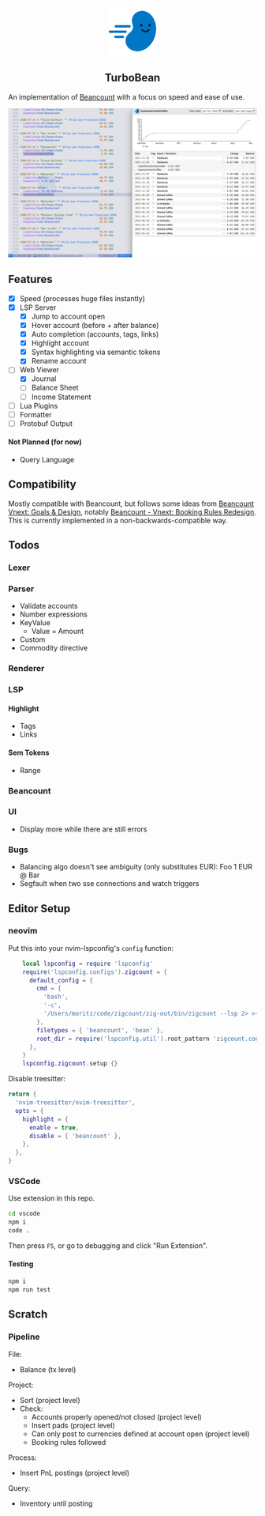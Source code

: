 <p align="center">
  <img src="assets/img/logo.png" alt="Logo" height=100>
</p>
<h2 align="center">TurboBean</h2>

An implementation of [Beancount](https://github.com/beancount/beancount) with a focus on speed and ease of use.

![](docs/screenshot.png)

## Features

- [x] Speed (processes huge files instantly)
- [x] LSP Server
  - [x] Jump to account open
  - [x] Hover account (before + after balance)
  - [x] Auto completion (accounts, tags, links)
  - [x] Highlight account
  - [x] Syntax highlighting via semantic tokens
  - [x] Rename account
- [ ] Web Viewer
  - [x] Journal
  - [ ] Balance Sheet
  - [ ] Income Statement
- [ ] Lua Plugins
- [ ] Formatter
- [ ] Protobuf Output

#### Not Planned (for now)

- Query Language

## Compatibility

Mostly compatible with Beancount, but follows some ideas from [Beancount Vnext:
Goals
& Design](https://docs.google.com/document/d/1qPdNXaz5zuDQ8M9uoZFyyFis7hA0G55BEfhWhrVBsfc/edit?tab=t.0),
notably [Beancount - Vnext: Booking Rules
Redesign](https://docs.google.com/document/d/1H0UDD1cKenraIMe40PbdMgnqJdeqI6yKv0og51mXk-0/view#).
This is currently implemented in a non-backwards-compatible way.

## Todos

### Lexer

### Parser

- Validate accounts
- Number expressions
- KeyValue
  - Value = Amount
- Custom
- Commodity directive

### Renderer

### LSP

#### Highlight

- Tags
- Links

#### Sem Tokens

- Range

### Beancount


### UI

- Display more while there are still errors

### Bugs

- Balancing algo doesn't see ambiguity (only substitutes EUR):
    Foo   1 EUR @
    Bar
- Segfault when two sse connections and watch triggers

## Editor Setup

### neovim

Put this into your nvim-lspconfig's `config` function:

```lua
    local lspconfig = require 'lspconfig'
    require('lspconfig.configs').zigcount = {
      default_config = {
        cmd = {
          'bash',
          '-c',
          '/Users/moritz/code/zigcount/zig-out/bin/zigcount --lsp 2> >(tee zigcount.log >&2)',
        },
        filetypes = { 'beancount', 'bean' },
        root_dir = require('lspconfig.util').root_pattern 'zigcount.config',
      },
    }
    lspconfig.zigcount.setup {}

```

Disable treesitter:

```lua
return {
  'nvim-treesitter/nvim-treesitter',
  opts = {
    highlight = {
      enable = true,
      disable = { 'beancount' },
    },
  },
}
```

### VSCode

Use extension in this repo.

```bash
cd vscode
npm i
code .
```

Then press `F5`, or go to debugging and click "Run Extension".

#### Testing

```bash
npm i
npm run test
```

## Scratch

### Pipeline

File:
- Balance (tx level)

Project:
- Sort (project level)
- Check:
  - Accounts properly opened/not closed (project level)
  - Insert pads (project level)
  - Can only post to currencies defined at account open (project level)
  - Booking rules followed

Process:
- Insert PnL postings (project level)

Query:
- Inventory until posting
